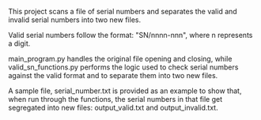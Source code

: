 This project scans a file of serial numbers and separates the valid and invalid serial numbers into two new files.

Valid serial numbers follow the format: "SN/nnnn-nnn", where n represents a digit.

main_program.py handles the original file opening and closing, while valid_sn_functions.py performs the logic used to check serial numbers against the valid format and to separate them into two new files.

A sample file, serial_number.txt is provided as an example to show that, when run through the functions, the serial numbers in that file get segregated into new files: output_valid.txt and output_invalid.txt. 
